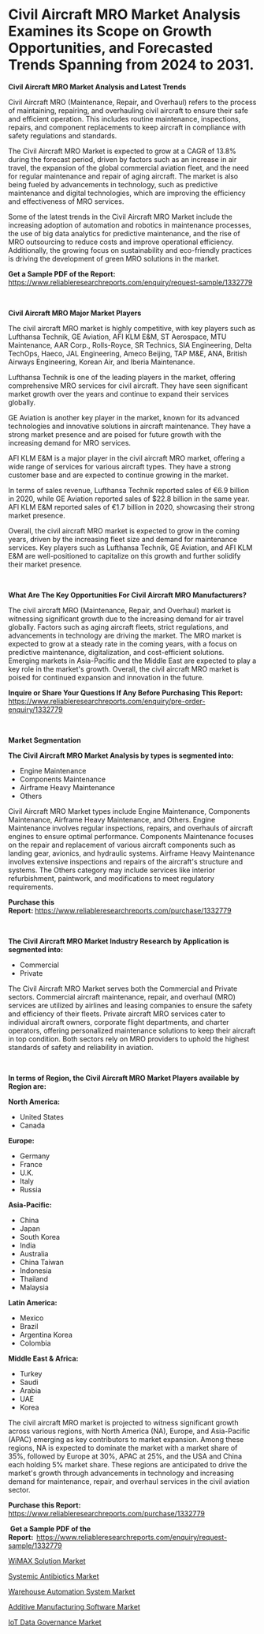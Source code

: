 <p><h1>Civil Aircraft MRO Market Analysis Examines its Scope on Growth Opportunities, and Forecasted Trends Spanning from 2024 to 2031.</h1></p><p><strong>Civil Aircraft MRO Market Analysis and Latest Trends</strong></p>
<p><p>Civil Aircraft MRO (Maintenance, Repair, and Overhaul) refers to the process of maintaining, repairing, and overhauling civil aircraft to ensure their safe and efficient operation. This includes routine maintenance, inspections, repairs, and component replacements to keep aircraft in compliance with safety regulations and standards.</p><p>The Civil Aircraft MRO Market is expected to grow at a CAGR of 13.8% during the forecast period, driven by factors such as an increase in air travel, the expansion of the global commercial aviation fleet, and the need for regular maintenance and repair of aging aircraft. The market is also being fueled by advancements in technology, such as predictive maintenance and digital technologies, which are improving the efficiency and effectiveness of MRO services.</p><p>Some of the latest trends in the Civil Aircraft MRO Market include the increasing adoption of automation and robotics in maintenance processes, the use of big data analytics for predictive maintenance, and the rise of MRO outsourcing to reduce costs and improve operational efficiency. Additionally, the growing focus on sustainability and eco-friendly practices is driving the development of green MRO solutions in the market.</p></p>
<p><strong>Get a Sample PDF of the Report:&nbsp;</strong> <a href="https://www.reliableresearchreports.com/enquiry/request-sample/1332779">https://www.reliableresearchreports.com/enquiry/request-sample/1332779</a></p>
<p>&nbsp;</p>
<p><strong>Civil Aircraft MRO Major Market Players</strong></p>
<p><p>The civil aircraft MRO market is highly competitive, with key players such as Lufthansa Technik, GE Aviation, AFI KLM E&M, ST Aerospace, MTU Maintenance, AAR Corp., Rolls-Royce, SR Technics, SIA Engineering, Delta TechOps, Haeco, JAL Engineering, Ameco Beijing, TAP M&E, ANA, British Airways Engineering, Korean Air, and Iberia Maintenance.</p><p>Lufthansa Technik is one of the leading players in the market, offering comprehensive MRO services for civil aircraft. They have seen significant market growth over the years and continue to expand their services globally.</p><p>GE Aviation is another key player in the market, known for its advanced technologies and innovative solutions in aircraft maintenance. They have a strong market presence and are poised for future growth with the increasing demand for MRO services.</p><p>AFI KLM E&M is a major player in the civil aircraft MRO market, offering a wide range of services for various aircraft types. They have a strong customer base and are expected to continue growing in the market.</p><p>In terms of sales revenue, Lufthansa Technik reported sales of €6.9 billion in 2020, while GE Aviation reported sales of $22.8 billion in the same year. AFI KLM E&M reported sales of €1.7 billion in 2020, showcasing their strong market presence.</p><p>Overall, the civil aircraft MRO market is expected to grow in the coming years, driven by the increasing fleet size and demand for maintenance services. Key players such as Lufthansa Technik, GE Aviation, and AFI KLM E&M are well-positioned to capitalize on this growth and further solidify their market presence.</p></p>
<p>&nbsp;</p>
<p><strong>What Are The Key Opportunities For Civil Aircraft MRO Manufacturers?</strong></p>
<p><p>The civil aircraft MRO (Maintenance, Repair, and Overhaul) market is witnessing significant growth due to the increasing demand for air travel globally. Factors such as aging aircraft fleets, strict regulations, and advancements in technology are driving the market. The MRO market is expected to grow at a steady rate in the coming years, with a focus on predictive maintenance, digitalization, and cost-efficient solutions. Emerging markets in Asia-Pacific and the Middle East are expected to play a key role in the market's growth. Overall, the civil aircraft MRO market is poised for continued expansion and innovation in the future.</p></p>
<p><strong>Inquire or Share Your Questions If Any Before Purchasing This Report:</strong> <a href="https://www.reliableresearchreports.com/enquiry/pre-order-enquiry/1332779">https://www.reliableresearchreports.com/enquiry/pre-order-enquiry/1332779</a></p>
<p>&nbsp;</p>
<p><strong>Market Segmentation</strong></p>
<p><strong>The Civil Aircraft MRO Market Analysis by types is segmented into:</strong></p>
<p><ul><li>Engine Maintenance</li><li>Components Maintenance</li><li>Airframe Heavy Maintenance</li><li>Others</li></ul></p>
<p><p>Civil Aircraft MRO Market types include Engine Maintenance, Components Maintenance, Airframe Heavy Maintenance, and Others. Engine Maintenance involves regular inspections, repairs, and overhauls of aircraft engines to ensure optimal performance. Components Maintenance focuses on the repair and replacement of various aircraft components such as landing gear, avionics, and hydraulic systems. Airframe Heavy Maintenance involves extensive inspections and repairs of the aircraft's structure and systems. The Others category may include services like interior refurbishment, paintwork, and modifications to meet regulatory requirements.</p></p>
<p><strong>Purchase this Report:&nbsp;</strong><a href="https://www.reliableresearchreports.com/purchase/1332779">https://www.reliableresearchreports.com/purchase/1332779</a></p>
<p>&nbsp;</p>
<p><strong>The Civil Aircraft MRO Market Industry Research by Application is segmented into:</strong></p>
<p><ul><li>Commercial</li><li>Private</li></ul></p>
<p><p>The Civil Aircraft MRO Market serves both the Commercial and Private sectors. Commercial aircraft maintenance, repair, and overhaul (MRO) services are utilized by airlines and leasing companies to ensure the safety and efficiency of their fleets. Private aircraft MRO services cater to individual aircraft owners, corporate flight departments, and charter operators, offering personalized maintenance solutions to keep their aircraft in top condition. Both sectors rely on MRO providers to uphold the highest standards of safety and reliability in aviation.</p></p>
<p>&nbsp;</p>
<p><strong>In terms of Region, the Civil Aircraft MRO Market Players available by Region are:</strong></p>
<p>
    <p> <strong> North America: </strong>
        <ul>
            <li>United States</li>
            <li>Canada</li>
        </ul>
        </p> 
    <p> <strong> Europe: </strong>
        <ul>
            <li>Germany</li>
            <li>France</li>
            <li>U.K.</li>
            <li>Italy</li>
            <li>Russia</li>
        </ul>
        </p> 
    <p> <strong> Asia-Pacific: </strong>
        <ul>
            <li>China</li>
            <li>Japan</li>
            <li>South Korea</li>
            <li>India</li>
            <li>Australia</li>
            <li>China Taiwan</li>
            <li>Indonesia</li>
            <li>Thailand</li>
            <li>Malaysia</li>
        </ul>
        </p> 
    <p> <strong> Latin America: </strong>
        <ul>
            <li>Mexico</li>
            <li>Brazil</li>
            <li>Argentina Korea</li>
            <li>Colombia</li>
        </ul>
        </p> 
    <p> <strong> Middle East & Africa: </strong>
        <ul>
            <li>Turkey</li>
            <li>Saudi</li>
            <li>Arabia</li>
            <li>UAE</li>
            <li>Korea</li>
        </ul>
    </p>
    </p>
<p><p>The civil aircraft MRO market is projected to witness significant growth across various regions, with North America (NA), Europe, and Asia-Pacific (APAC) emerging as key contributors to market expansion. Among these regions, NA is expected to dominate the market with a market share of 35%, followed by Europe at 30%, APAC at 25%, and the USA and China each holding 5% market share. These regions are anticipated to drive the market's growth through advancements in technology and increasing demand for maintenance, repair, and overhaul services in the civil aviation sector.</p></p>
<p><strong>Purchase this Report: </strong><a href="https://www.reliableresearchreports.com/purchase/1332779">https://www.reliableresearchreports.com/purchase/1332779</a></p>
<p>&nbsp;<strong>Get a Sample PDF of the Report:&nbsp;&nbsp;</strong><a href="https://www.reliableresearchreports.com/enquiry/request-sample/1332779">https://www.reliableresearchreports.com/enquiry/request-sample/1332779</a></p>
<p><strong></strong></p>
<p><p><a href="https://medium.com/@beverlyfields2012/wimax-solution-market-the-key-to-successful-business-strategy-forecast-till-2031-1c795a45f219">WiMAX Solution Market</a></p><p><a href="https://medium.com/@christinaweber16/systemic-antibiotics-market-share-evolution-and-market-growth-trends-2024-2031-23322a6543e8">Systemic Antibiotics Market</a></p><p><a href="https://medium.com/@tammyjones1939/warehouse-automation-system-market-insight-market-trends-growth-forecasted-from-2024-to-2031-960603840254">Warehouse Automation System Market</a></p><p><a href="https://medium.com/@christinaweber16/additive-manufacturing-software-market-exploring-market-share-market-trends-and-future-growth-813a95d5ca3c">Additive Manufacturing Software Market</a></p><p><a href="https://medium.com/@beverlyfields2012/iot-data-governance-market-size-reveals-the-best-marketing-channels-in-global-industry-5220c19c8cf6">IoT Data Governance Market</a></p></p>